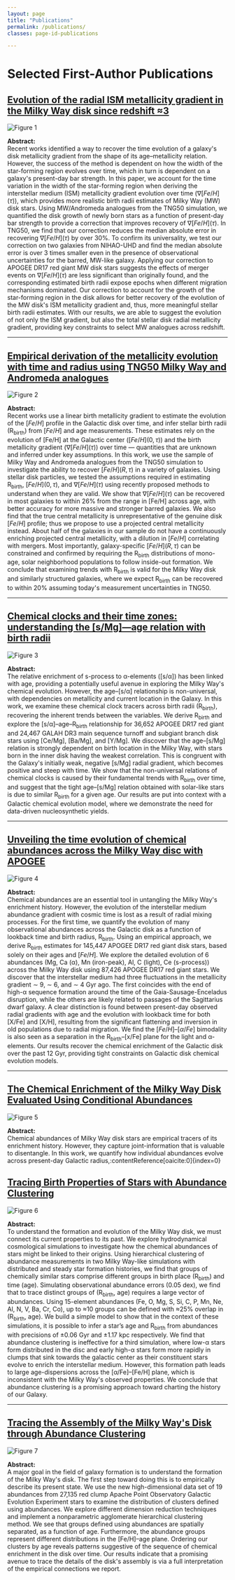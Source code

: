 ```yaml
---
layout: page
title: "Publications"
permalink: /publications/
classes: page-id-publications

---
```


# Selected First-Author Publications

## [Evolution of the radial ISM metallicity gradient in the Milky Way disk since redshift ≈3](https://ui.adsabs.harvard.edu/abs/2024arXiv241017326R/abstract)

![Figure 1](/images/paper/gradMW.png)

**Abstract:**  
Recent works identified a way to recover the time evolution of a galaxy's disk metallicity gradient from the shape of its age–metallicity relation. However, the success of the method is dependent on how the width of the star-forming region evolves over time, which in turn is dependent on a galaxy's present-day bar strength. In this paper, we account for the time variation in the width of the star-forming region when deriving the interstellar medium (ISM) metallicity gradient evolution over time ($`\nabla[Fe/H](\tau)`$), which provides more realistic birth radii estimates of Milky Way (MW) disk stars. Using MW/Andromeda analogues from the TNG50 simulation, we quantified the disk growth of newly born stars as a function of present-day bar strength to provide a correction that improves recovery of $\nabla [Fe/H](\tau)$. In TNG50, we find that our correction reduces the median absolute error in recovering $\nabla [Fe/H](\tau)$ by over 30%. To confirm its universality, we test our correction on two galaxies from NIHAO-UHD and find the median absolute error is over 3 times smaller even in the presence of observational uncertainties for the barred, MW-like galaxy. Applying our correction to APOGEE DR17 red giant MW disk stars suggests the effects of merger events on $\nabla [Fe/H](\tau)$ are less significant than originally found, and the corresponding estimated birth radii expose epochs when different migration mechanisms dominated. Our correction to account for the growth of the star-forming region in the disk allows for better recovery of the evolution of the MW disk's ISM metallicity gradient and, thus, more meaningful stellar birth radii estimates. With our results, we are able to suggest the evolution of not only the ISM gradient, but also the total stellar disk radial metallicity gradient, providing key constraints to select MW analogues across redshift.

---

## [Empirical derivation of the metallicity evolution with time and radius using TNG50 Milky Way and Andromeda analogues](https://ui.adsabs.harvard.edu/abs/2024A%26A...690A.352R/abstract)

![Figure 2](images/paper/dR_time.png)

**Abstract:**  
Recent works use a linear birth metallicity gradient to estimate the evolution of the $[Fe/H]$ profile in the Galactic disk over time, and infer stellar birth radii (R$_\text{birth}$) from $[Fe/H]$ and age measurements. These estimates rely on the evolution of [Fe/H] at the Galactic center ($[Fe/H](0, \tau)$) and the birth metallicity gradient ($\nabla[Fe/H](\tau)$) over time — quantities that are unknown and inferred under key assumptions. In this work, we use the sample of Milky Way and Andromeda analogues from the TNG50 simulation to investigate the ability to recover $[Fe/H](R, \tau)$ in a variety of galaxies. Using stellar disk particles, we tested the assumptions required in estimating R$_\text{birth}$, $[Fe/H](0, \tau)$, and $\nabla[Fe/H](\tau)$ using recently proposed methods to understand when they are valid. We show that $\nabla[Fe/H](\tau)$ can be recovered in most galaxies to within 26% from the range in [Fe/H] across age, with better accuracy for more massive and stronger barred galaxies. We also find that the true central metallicity is unrepresentative of the genuine disk $[Fe/H]$ profile; thus we propose to use a projected central metallicity instead. About half of the galaxies in our sample do not have a continuously enriching projected central metallicity, with a dilution in $[Fe/H]$ correlating with mergers. Most importantly, galaxy-specific $[Fe/H](R, \tau)$ can be constrained and confirmed by requiring the R$_\text{birth}$ distributions of mono-age, solar neighborhood populations to follow inside-out formation. We conclude that examining trends with R$_\text{birth}$ is valid for the Milky Way disk and similarly structured galaxies, where we expect R$_\text{birth}$ can be recovered to within 20% assuming today's measurement uncertainties in TNG50.

---

## [Chemical clocks and their time zones: understanding the [s/Mg]—age relation with birth radii](https://ui.adsabs.harvard.edu/abs/2024MNRAS.528.3464R/abstract)

![Figure 3](/images/paper/nissen.png)

**Abstract:**  
The relative enrichment of s-process to α-elements ([s/α]) has been linked with age, providing a potentially useful avenue in exploring the Milky Way's chemical evolution. However, the age–[s/α] relationship is non-universal, with dependencies on metallicity and current location in the Galaxy. In this work, we examine these chemical clock tracers across birth radii (R$_\text{birth}$), recovering the inherent trends between the variables. We derive R$_\text{birth}$ and explore the [s/α]–age–R$_\text{birth}$ relationship for 36,652 APOGEE DR17 red giant and 24,467 GALAH DR3 main sequence turnoff and subgiant branch disk stars using [Ce/Mg], [Ba/Mg], and [Y/Mg]. We discover that the age–[s/Mg] relation is strongly dependent on birth location in the Milky Way, with stars born in the inner disk having the weakest correlation. This is congruent with the Galaxy's initially weak, negative [s/Mg] radial gradient, which becomes positive and steep with time. We show that the non-universal relations of chemical clocks is caused by their fundamental trends with R$_\text{birth}$ over time, and suggest that the tight age–[s/Mg] relation obtained with solar-like stars is due to similar R$_\text{birth}$ for a given age. Our results are put into context with a Galactic chemical evolution model, where we demonstrate the need for data-driven nucleosynthetic yields.

---

## [Unveiling the time evolution of chemical abundances across the Milky Way disc with APOGEE](https://ui.adsabs.harvard.edu/abs/2023MNRAS.525.2208R/abstract)

![Figure 4](/images/paper/mgfe_feh_rb_age.png)

**Abstract:**  
Chemical abundances are an essential tool in untangling the Milky Way's enrichment history. However, the evolution of the interstellar medium abundance gradient with cosmic time is lost as a result of radial mixing processes. For the first time, we quantify the evolution of many observational abundances across the Galactic disk as a function of lookback time and birth radius, R$_\text{birth}$. Using an empirical approach, we derive R$_\text{birth}$ estimates for 145,447 APOGEE DR17 red giant disk stars, based solely on their ages and $[Fe/H]$. We explore the detailed evolution of 6 abundances (Mg, Ca (α), Mn (iron-peak), Al, C (light), Ce (s-process)) across the Milky Way disk using 87,426 APOGEE DR17 red giant stars. We discover that the interstellar medium had three fluctuations in the metallicity gradient ∼ 9, ∼ 6, and ∼ 4 Gyr ago. The first coincides with the end of high-α sequence formation around the time of the Gaia-Sausage-Enceladus disruption, while the others are likely related to passages of the Sagittarius dwarf galaxy. A clear distinction is found between present-day observed radial gradients with age and the evolution with lookback time for both [X/Fe] and [X/H], resulting from the significant flattening and inversion in old populations due to radial migration. We find the $[Fe/H]$–$[\alpha/Fe]$ bimodality is also seen as a separation in the R$_\text{birth}$–[x/Fe] plane for the light and α-elements. Our results recover the chemical enrichment of the Galactic disk over the past 12 Gyr, providing tight constraints on Galactic disk chemical evolution models.

---

## [The Chemical Enrichment of the Milky Way Disk Evaluated Using Conditional Abundances](https://ui.adsabs.harvard.edu/abs/2023ApJ...943...92R/abstract)

![Figure 5](/images/paper/biasIntr_solar_outer.png)

**Abstract:**  
Chemical abundances of Milky Way disk stars are empirical tracers of its enrichment history. However, they capture joint-information that is valuable to disentangle. In this work, we quantify how individual abundances evolve across present-day Galactic radius, &#8203;:contentReference[oaicite:0]{index=0}&#8203;

## [Tracing Birth Properties of Stars with Abundance Clustering](https://ui.adsabs.harvard.edu/abs/2022ApJ...924...60R/abstract)

![Figure 6](/images/paper/buck_contour3panel_v2.png)

**Abstract:**  
To understand the formation and evolution of the Milky Way disk, we must connect its current properties to its past. We explore hydrodynamical cosmological simulations to investigate how the chemical abundances of stars might be linked to their origins. Using hierarchical clustering of abundance measurements in two Milky Way-like simulations with distributed and steady star formation histories, we find that groups of chemically similar stars comprise different groups in birth place (R$_\text{birth}$) and time (age). Simulating observational abundance errors (0.05 dex), we find that to trace distinct groups of (R$_\text{birth}$, age) requires a large vector of abundances. Using 15-element abundances (Fe, O, Mg, S, Si, C, P, Mn, Ne, Al, N, V, Ba, Cr, Co), up to ≈10 groups can be defined with ≈25% overlap in (R$_\text{birth}$, age). We build a simple model to show that in the context of these simulations, it is possible to infer a star’s age and R$_\text{birth}$ from abundances with precisions of ±0.06 Gyr and ±1.17 kpc respectively. We find that abundance clustering is ineffective for a third simulation, where low-α stars form distributed in the disc and early high-α stars form more rapidly in clumps that sink towards the galactic center as their constituent stars evolve to enrich the interstellar medium. However, this formation path leads to large age-dispersions across the [α/Fe]–[Fe/H] plane, which is inconsistent with the Milky Way's observed properties. We conclude that abundance clustering is a promising approach toward charting the history of our Galaxy.

---

## [Tracing the Assembly of the Milky Way's Disk through Abundance Clustering](https://ui.adsabs.harvard.edu/abs/2020ApJ...900..165R/abstract)

![Figure 7](/images/paper/PCAContributions3.png)

**Abstract:**  
A major goal in the field of galaxy formation is to understand the formation of the Milky Way's disk. The first step toward doing this is to empirically describe its present state. We use the new high-dimensional data set of 19 abundances from 27,135 red clump Apache Point Observatory Galactic Evolution Experiment stars to examine the distribution of clusters defined using abundances. We explore different dimension reduction techniques and implement a nonparametric agglomerate hierarchical clustering method. We see that groups defined using abundances are spatially separated, as a function of age. Furthermore, the abundance groups represent different distributions in the [Fe/H]–age plane. Ordering our clusters by age reveals patterns suggestive of the sequence of chemical enrichment in the disk over time. Our results indicate that a promising avenue to trace the details of the disk's assembly is via a full interpretation of the empirical connections we report.

